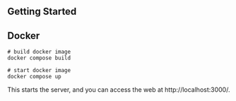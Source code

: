 ## Getting Started

## Docker

```
# build docker image
docker compose build

# start docker image
docker compose up
```

This starts the server, and you can access the web at http://localhost:3000/.
